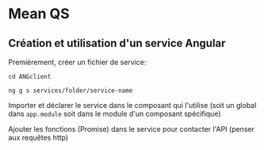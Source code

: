 # Mean QS

## Création et utilisation d'un service Angular

Premièrement, créer un fichier de service:

```
cd ANGclient

ng g s services/folder/service-name
```

Importer et déclarer le service dans le composant qui l'utilise (soit un global dans `app.module` soit dans le module d'un composant spécifique)

Ajouter les fonctions (Promise) dans le service pour contacter l'API (penser aux requêtes http)